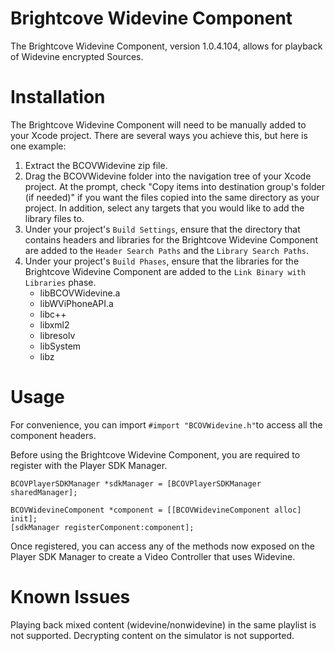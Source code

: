 Brightcove Widevine Component
============

The Brightcove Widevine Component, version 1.0.4.104, allows for playback of Widevine encrypted Sources.

Installation
===========

The Brightcove Widevine Component will need to be manually added to your Xcode project.  There are several ways you achieve this, but here is one example:

1. Extract the BCOVWidevine zip file. 
1. Drag the BCOVWidevine folder into the navigation tree of your Xcode project.  At the prompt, check "Copy items into destination group's folder (if needed)" if you want the files copied into the same directory as your project.  In addition, select any targets that you would like to add the library files to.
1. Under your project's `Build Settings`, ensure that the directory that contains headers and libraries for the Brightcove Widevine Component are added to the `Header Search Paths` and the `Library Search Paths`.
1. Under your project's `Build Phases`, ensure that the libraries for the Brightcove Widevine Component are added to the `Link Binary with Libraries` phase.
    * libBCOVWidevine.a
    * libWViPhoneAPI.a
    * libc++
    * libxml2
    * libresolv
    * libSystem
    * libz



Usage
===========

For convenience, you can import `#import "BCOVWidevine.h"`to access all the component headers.

Before using the Brightcove Widevine Component, you are required to register with the Player SDK Manager.

    BCOVPlayerSDKManager *sdkManager = [BCOVPlayerSDKManager sharedManager];
    
    BCOVWidevineComponent *component = [[BCOVWidevineComponent alloc] init];
    [sdkManager registerComponent:component];


Once registered, you can access any of the methods now exposed on the Player SDK Manager to create a Video Controller that uses Widevine.


Known Issues
===========
Playing back mixed content (widevine/nonwidevine) in the same playlist is not supported.
Decrypting content on the simulator is not supported.


